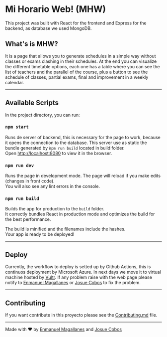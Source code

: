 # Mi Horario Web! (MHW)

This project was built with React for the frontend and Express for the backend, as database we used MongoDB. 

## What's is MHW?

It is a page that allows you to generate schedules in a simple way without classes or exams clashing in their schedules. At the end you can visualize the different timetable options, each one has a table where you can see the list of teachers and the parallel of the course, plus a button to see the schedule of classes, partial exams, final and improvement in a weekly calendar.

---

## Available Scripts

In the project directory, you can run:

### `npm start`

Runs de server of backend, this is necessary for the page to work, because it opens the connection to the database. This server use as static the bundle generated by `ǹpm run build` located in build folder.<br />
Open [http://localhost:8080](http://localhost:8080) to view it in the browser.

### `npm run dev`

Runs the page in development mode. The page will reload if you make edits (changes in front code).<br />
You will also see any lint errors in the console.

### `npm run build`

Builds the app for production to the `build` folder.<br />
It correctly bundles React in production mode and optimizes the build for the best performance.

The build is minified and the filenames include the hashes.<br />
Your app is ready to be deployed!

---

## Deploy

Currently, the workflow to deploy is setted up by Github Actions, this is continuos deployment by Microsoft Azure. In next days we move it to virtual machine hosted by [Vultr](https://www.vultr.com). If any problem raise with the web page please notify to [Enmanuel Magallanes](https://github.com/enmanuel-mag) or [Josue Cobos](https://github.com/jcoboss) to fix the problem.

---

## Contributing

If you want contribute in this proyecto please see the [Contributing.md](./Contributing.md) file.

---

Made with ❤️ by [Enmanuel Magallanes](https://github.com/enmanuel-mag) and [Josue Cobos](https://github.com/jcoboss)